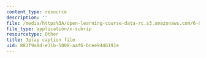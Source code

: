 ```yaml
---
content_type: resource
description: ''
file: /media/https%3A/open-learning-course-data-rc.s3.amazonaws.com/6-033-computer-system-engineering-spring-2018/883f9a8de31b5008aaf6bcee9446191e_r2_-2KW76ec.vtt
file_type: application/x-subrip
resourcetype: Other
title: 3play caption file
uid: 883f9a8d-e31b-5008-aaf6-bcee9446191e
---
```

